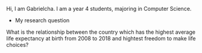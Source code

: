 Hi, I am Gabrielcha. I am a year 4 students, majoring in Computer Science.


- My research question

What is the relationship between the country which has the highest average life expectancy at birth from 2008 to 2018 and hightest freedom to make life choices?
